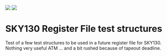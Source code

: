![](../../workflows/gds/badge.svg) ![](../../workflows/docs/badge.svg)

# SKY130 Register File test structures

Test of a few test structures to be used in a future register file for SKY130.
Nothing very useful ATM ... and a bit rushed because of tapeout deadline.
